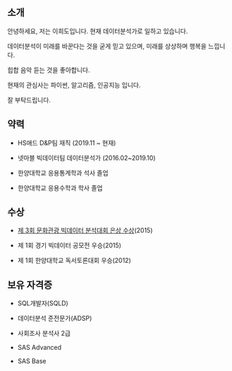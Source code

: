 
## 소개

안녕하세요, 저는 이희도입니다. 현재 데이터분석가로 일하고 있습니다.

데이터분석이 미래를 바꾼다는 것을 굳게 믿고 있으며, 미래를 상상하며 행복을 느낍니다.

힙합 음악 듣는 것을 좋아합니다.

현재의 관심사는 파이썬, 알고리즘, 인공지능 입니다.

잘 부탁드립니다.


## 약력

- HS애드 D&P팀 재직 (2019.11 ~ 현재)

- 넷마블 빅데이터팀 데이터분석가 (2016.02~2019.10)

- 한양대학교 응용통계학과 석사 졸업

- 한양대학교 응용수학과 학사 졸업


## 수상

- [제 3회 문화관광 빅데이터 분석대회 은상 수상](http://www.tourbigdata.kr/award.asp)(2015)

- 제 1회 경기 빅데이터 공모전 우승(2015)

- 제 1회 한양대학교 독서토론대회 우승(2012)


## 보유 자격증

- SQL개발자(SQLD)

- 데이터분석 준전문가(ADSP)

- 사회조사 분석사 2급

- SAS Advanced

- SAS Base

